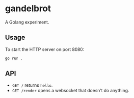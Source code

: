# gandelbrot

A Golang experiment.

## Usage

To start the HTTP server on port 8080:

```bash
go run .
```

## API

- `GET /` returns `hello`.
- `GET /render` opens a websocket that doesn't do anything.
